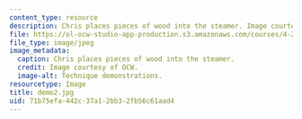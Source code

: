 ```yaml
---
content_type: resource
description: Chris places pieces of wood into the steamer. Image courtesy of OCW.
file: https://ol-ocw-studio-app-production.s3.amazonaws.com/courses/4-296-furniture-making-spring-2005/71b75efa442c37a12bb32fb56c61aad4_demo2.jpg
file_type: image/jpeg
image_metadata:
  caption: Chris places pieces of wood into the steamer.
  credit: Image courtesy of OCW.
  image-alt: Technique demonstrations.
resourcetype: Image
title: demo2.jpg
uid: 71b75efa-442c-37a1-2bb3-2fb56c61aad4
---
```

